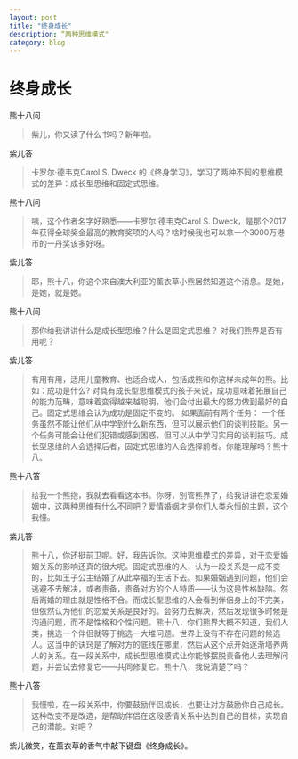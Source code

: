 ```yaml
---
layout: post
title: "终身成长"
description: “两种思维模式"
category: blog
---
```



# 终身成长

熊十八问
> 紫儿，你又读了什么书吗？新年啦。

紫儿答

> 卡罗尔·德韦克Carol S. Dweck 的《终身学习》，学习了两种不同的思维模式的差异：成长型思维和固定式思维。

熊十八问
> 咦，这个作者名字好熟悉——卡罗尔·德韦克Carol S. Dweck，是那个2017年获得全球奖金最高的教育奖项的人吗？啥时候我也可以拿一个3000万港币的一丹奖该多好呀。

紫儿答

>耶，熊十八，你这个来自澳大利亚的薰衣草小熊居然知道这个消息。是她，是她，就是她。

熊十八问

> 那你给我讲讲什么是成长型思维？什么是固定式思维？ 对我们熊界是否有用呢？

紫儿答

> 有用有用，适用儿童教育、也适合成人，包括成熊和你这样未成年的熊。比如：成功是什么?
> 对具有成长型思维模式的孩子来说，成功意味着拓展自己的能力范畴，意味着变得越来越聪明，他们会付出最大的努力做到最好的自己。固定式思维会认为成功是固定不变的。
> 如果面前有两个任务： 一个任务虽然不能让他们从中学到什么新东西，但可以展示他们的谈判技能。另一个任务可能会让他们犯错或感到困惑，但可以从中学习实用的谈判技巧。成长型思维的人会选择后者，固定式思维的人会选择前者。你能理解吗？熊十八。

熊十八答
>给我一个熊抱，我就去看看这本书。你呀，别管熊界了，给我讲讲在恋爱婚姻中，这两种思维有什么不同吧？爱情婚姻才是你们人类永恒的主题，这个我懂。

紫儿答
>熊十八，你还挺前卫呢。好，我告诉你。这种思维模式的差异，对于恋爱婚姻关系的影响还真的很大呢。固定式思维的人，认为一段关系是一成不变的，比如王子公主结婚了从此幸福的生活下去。如果婚姻遇到问题，他们会逃避不去解决，或者责备，责备对方的个人特质——认为这是性格缺陷。然后离婚的理由就是性格不合。而成长型思维的人会看到伴侣身上的不完美，但依然认为他们的恋爱关系是良好的。会努力去解决，然后发现很多时候是沟通问题，而不是性格和个性问题。熊十八，你们熊界大概不知道，我们人类，挑选一个伴侣就等于挑选一大堆问题。世界上没有不存在问题的候选人。这当中的诀窍是了解对方的底线在哪里，然后从这个点开始逐渐培养两人的关系。在一段关系中，成长型思维模式让你能够摆脱责备他人去理解问题，并尝试去修复它——共同修复它。熊十八，我说清楚了吗？

熊十八答
> 我懂啦，在一段关系中，你要鼓励伴侣成长，也要让对方鼓励你自己成长。这种改变不是改造，是帮助伴侣在这段感情关系中达到自己的目标，实现自己的潜能。对吧？

紫儿微笑，在薰衣草的香气中敲下键盘《终身成长》。
